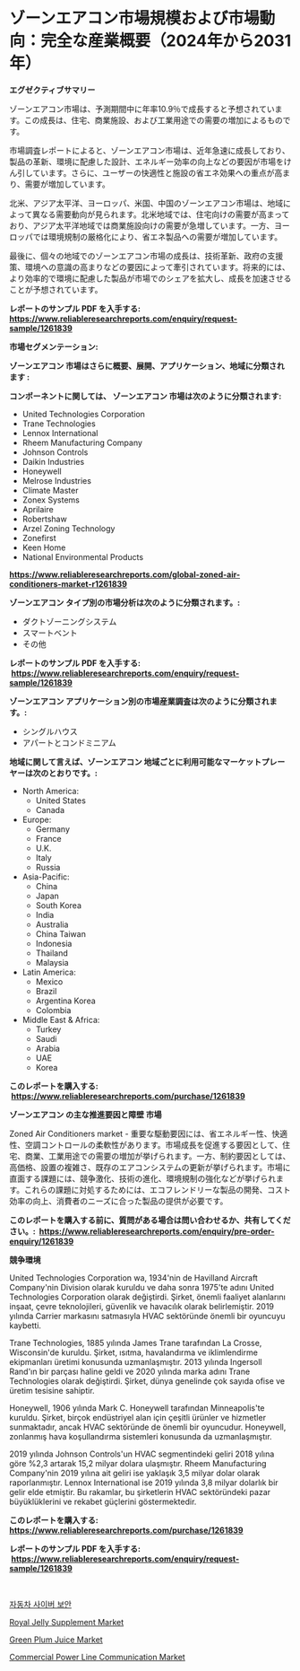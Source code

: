 <p><h1>ゾーンエアコン市場規模および市場動向：完全な産業概要（2024年から2031年）</h1></p><p><strong>エグゼクティブサマリー</strong></p>
<p><p>ゾーンエアコン市場は、予測期間中に年率10.9％で成長すると予想されています。この成長は、住宅、商業施設、および工業用途での需要の増加によるものです。</p><p>市場調査レポートによると、ゾーンエアコン市場は、近年急速に成長しており、製品の革新、環境に配慮した設計、エネルギー効率の向上などの要因が市場をけん引しています。さらに、ユーザーの快適性と施設の省エネ効果への重点が高まり、需要が増加しています。</p><p>北米、アジア太平洋、ヨーロッパ、米国、中国のゾーンエアコン市場は、地域によって異なる需要動向が見られます。北米地域では、住宅向けの需要が高まっており、アジア太平洋地域では商業施設向けの需要が急増しています。一方、ヨーロッパでは環境規制の厳格化により、省エネ製品への需要が増加しています。</p><p>最後に、個々の地域でのゾーンエアコン市場の成長は、技術革新、政府の支援策、環境への意識の高まりなどの要因によって牽引されています。将来的には、より効率的で環境に配慮した製品が市場でのシェアを拡大し、成長を加速させることが予想されています。</p></p>
<p><strong>レポートのサンプル PDF を入手する: <a href="https://www.reliableresearchreports.com/enquiry/request-sample/1261839">https://www.reliableresearchreports.com/enquiry/request-sample/1261839</a></strong></p>
<p><strong>市場セグメンテーション:</strong></p>
<p><strong> ゾーンエアコン 市場はさらに概要、展開、アプリケーション、地域に分類されます :</strong></p>
<p><strong>コンポーネントに関しては、 ゾーンエアコン 市場は次のように分類されます: &nbsp;</strong></p>
<p><ul><li>United Technologies Corporation</li><li>Trane Technologies</li><li>Lennox International</li><li>Rheem Manufacturing Company</li><li>Johnson Controls</li><li>Daikin Industries</li><li>Honeywell</li><li>Melrose Industries</li><li>Climate Master</li><li>Zonex Systems</li><li>Aprilaire</li><li>Robertshaw</li><li>Arzel Zoning Technology</li><li>Zonefirst</li><li>Keen Home</li><li>National Environmental Products</li></ul></p>
<p><strong><a href="https://www.reliableresearchreports.com/global-zoned-air-conditioners-market-r1261839">https://www.reliableresearchreports.com/global-zoned-air-conditioners-market-r1261839</a></strong></p>
<p><strong> ゾーンエアコン タイプ別の市場分析は次のように分類されます。:</strong></p>
<p><ul><li>ダクトゾーニングシステム</li><li>スマートベント</li><li>その他</li></ul></p>
<p><strong>レポートのサンプル PDF を入手する: &nbsp;<a href="https://www.reliableresearchreports.com/enquiry/request-sample/1261839">https://www.reliableresearchreports.com/enquiry/request-sample/1261839</a></strong></p>
<p><strong> ゾーンエアコン アプリケーション別の市場産業調査は次のように分類されます。:</strong></p>
<p><ul><li>シングルハウス</li><li>アパートとコンドミニアム</li></ul></p>
<p><strong>地域に関して言えば、ゾーンエアコン 地域ごとに利用可能なマーケットプレーヤーは次のとおりです。:</strong></p>
<p><ul>
    <li>
        North America:
        <ul>
            <li>United States</li>
            <li>Canada</li>
        </ul>
    </li>
    <li>
        Europe:
        <ul>
            <li>Germany</li>
            <li>France</li>
            <li>U.K.</li>
            <li>Italy</li>
            <li>Russia</li>
        </ul>
    </li>
    <li>
        Asia-Pacific:
        <ul>
            <li>China</li>
            <li>Japan</li>
            <li>South Korea</li>
            <li>India</li>
            <li>Australia</li>
            <li>China Taiwan</li>
            <li>Indonesia</li>
            <li>Thailand</li>
            <li>Malaysia</li>
        </ul>
    </li>
    <li>
        Latin America:
        <ul>
            <li>Mexico</li>
            <li>Brazil</li>
            <li>Argentina Korea</li>
            <li>Colombia</li>
        </ul>
    </li>
    <li>
        Middle East & Africa:
        <ul>
            <li>Turkey</li>
            <li>Saudi</li>
            <li>Arabia</li>
            <li>UAE</li>
            <li>Korea</li>
        </ul>
    </li>
    </ul></p>
<p><strong>このレポートを購入する: &nbsp;<a href="https://www.reliableresearchreports.com/purchase/1261839">https://www.reliableresearchreports.com/purchase/1261839</a></strong></p>
<p><strong>ゾーンエアコン の主な推進要因と障壁 市場</strong></p>
<p><p>Zoned Air Conditioners market - 重要な駆動要因には、省エネルギー性、快適性、空調コントロールの柔軟性があります。市場成長を促進する要因として、住宅、商業、工業用途での需要の増加が挙げられます。一方、制約要因としては、高価格、設置の複雑さ、既存のエアコンシステムの更新が挙げられます。市場に直面する課題には、競争激化、技術の進化、環境規制の強化などが挙げられます。これらの課題に対処するためには、エコフレンドリーな製品の開発、コスト効率の向上、消費者のニーズに合った製品の提供が必要です。</p></p>
<p><strong>このレポートを購入する前に、質問がある場合は問い合わせるか、共有してください。:&nbsp; <a href="https://www.reliableresearchreports.com/enquiry/pre-order-enquiry/1261839">https://www.reliableresearchreports.com/enquiry/pre-order-enquiry/1261839</a></strong></p>
<p><strong>競争環境</strong></p>
<p><p>United Technologies Corporation wa, 1934'nin de Havilland Aircraft Company'nin Division olarak kuruldu ve daha sonra 1975'te adını United Technologies Corporation olarak değiştirdi. Şirket, önemli faaliyet alanlarını inşaat, çevre teknolojileri, güvenlik ve havacılık olarak belirlemiştir. 2019 yılında Carrier markasını satmasıyla HVAC sektöründe önemli bir oyuncuyu kaybetti. </p><p>Trane Technologies, 1885 yılında James Trane tarafından La Crosse, Wisconsin'de kuruldu. Şirket, ısıtma, havalandırma ve iklimlendirme ekipmanları üretimi konusunda uzmanlaşmıştır. 2013 yılında Ingersoll Rand'ın bir parçası haline geldi ve 2020 yılında marka adını Trane Technologies olarak değiştirdi. Şirket, dünya genelinde çok sayıda ofise ve üretim tesisine sahiptir.</p><p>Honeywell, 1906 yılında Mark C. Honeywell tarafından Minneapolis'te kuruldu. Şirket, birçok endüstriyel alan için çeşitli ürünler ve hizmetler sunmaktadır, ancak HVAC sektöründe de önemli bir oyuncudur. Honeywell, zonlanmış hava koşullandırma sistemleri konusunda da uzmanlaşmıştır.</p><p>2019 yılında Johnson Controls'un HVAC segmentindeki geliri 2018 yılına göre %2,3 artarak 15,2 milyar dolara ulaşmıştır. Rheem Manufacturing Company'nin 2019 yılına ait geliri ise yaklaşık 3,5 milyar dolar olarak raporlanmıştır. Lennox International ise 2019 yılında 3,8 milyar dolarlık bir gelir elde etmiştir. Bu rakamlar, bu şirketlerin HVAC sektöründeki pazar büyüklüklerini ve rekabet güçlerini göstermektedir.</p></p>
<p><strong>このレポートを購入する: &nbsp; <a href="https://www.reliableresearchreports.com/purchase/1261839">https://www.reliableresearchreports.com/purchase/1261839</a></strong></p>
<p><strong>レポートのサンプル PDF を入手する: &nbsp;<a href="https://www.reliableresearchreports.com/enquiry/request-sample/1261839">https://www.reliableresearchreports.com/enquiry/request-sample/1261839</a></strong><strong></strong></p>
<p>&nbsp;</p>
<p><p><a href="https://github.com/fernandotryO5lson96765/Market-Research-Report-List-1/blob/main/416474317394.md">자동차 사이버 보안</a></p><p><a href="https://github.com/WillieWoodard/Market-Research-Report-List-4/blob/main/royal-jelly-supplement-market.md">Royal Jelly Supplement Market</a></p><p><a href="https://github.com/marloy8/Market-Research-Report-List-3/blob/main/green-plum-juice-market.md">Green Plum Juice Market</a></p><p><a href="https://issuu.com/reportprime-2/docs/commercial-power-line-communication-market-size-20">Commercial Power Line Communication Market</a></p></p>